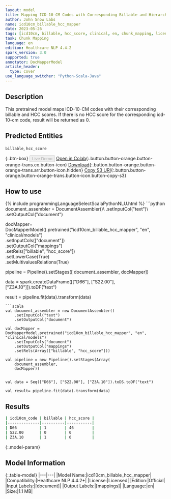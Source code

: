 ```yaml
---
layout: model
title: Mapping ICD-10-CM Codes with Corresponding Billable and Hierarchical Condition Category (HCC) Scores
author: John Snow Labs
name: icd10cm_billable_hcc_mapper
date: 2023-05-26
tags: [icd10cm, billable, hcc_score, clinical, en, chunk_mapping, licensed]
task: Chunk Mapping
language: en
edition: Healthcare NLP 4.4.2
spark_version: 3.0
supported: true
annotator: DocMapperModel
article_header:
  type: cover
use_language_switcher: "Python-Scala-Java"
---
```


## Description

This pretrained model maps ICD-10-CM codes with their corresponding billable and HCC scores. If there is no HCC score for the corresponding icd-10-cm code, result will be returned as 0.

## Predicted Entities

`billable`, `hcc_score`

{:.btn-box}
<button class="button button-orange" disabled>Live Demo</button>
[Open in Colab](https://colab.research.google.com/github/JohnSnowLabs/spark-nlp-workshop/blob/master/tutorials/Certification_Trainings/Healthcare/26.Chunk_Mapping.ipynb){:.button.button-orange.button-orange-trans.co.button-icon}
[Download](https://s3.amazonaws.com/auxdata.johnsnowlabs.com/clinical/models/icd10cm_billable_hcc_mapper_en_4.4.2_3.0_1685107034729.zip){:.button.button-orange.button-orange-trans.arr.button-icon.hidden}
[Copy S3 URI](s3://auxdata.johnsnowlabs.com/clinical/models/icd10cm_billable_hcc_mapper_en_4.4.2_3.0_1685107034729.zip){:.button.button-orange.button-orange-trans.button-icon.button-copy-s3}

## How to use



<div class="tabs-box" markdown="1">
{% include programmingLanguageSelectScalaPythonNLU.html %}
```python
document_assembler = DocumentAssembler()\
    .setInputCol("text")\
    .setOutputCol("document")

docMapper= DocMapperModel().pretrained("icd10cm_billable_hcc_mapper", "en", "clinical/models")\
    .setInputCols(["document"])\
    .setOutputCol("mappings")\
    .setRels(["billable", "hcc_score"]) \
    .setLowerCase(True) \
    .setMultivaluesRelations(True)

pipeline = Pipeline().setStages([
    document_assembler,
    docMapper])


data = spark.createDataFrame([["D66"], ["S22.00"], ["Z3A.10"]]).toDF("text")

result = pipeline.fit(data).transform(data)
```
```scala
val document_assembler = new DocumentAssembler()
    .setInputCol("text")
    .setOutputCol("document")

val docMapper = DocMapperModel.pretrained("icd10cm_billable_hcc_mapper", "en", "clinical/models")
    .setInputCols("document")
    .setOutputCol("mappings")
    .setRels(Array(["billable", "hcc_score"]))

val pipeline = new Pipeline().setStages(Array(
    document_assembler,
    docMapper))


val data = Seq(["D66"], ["S22.00"], ["Z3A.10"]).toDS.toDF("text")

val result= pipeline.fit(data).transform(data)
```
</div>

## Results

```bash
| icd10cm_code | billable | hcc_score |
|--------------|----------|-----------|
| D66          | 1        | 46        |
| S22.00       | 0        | 0         |
| Z3A.10       | 1        | 0         |
```

{:.model-param}
## Model Information

{:.table-model}
|---|---|
|Model Name:|icd10cm_billable_hcc_mapper|
|Compatibility:|Healthcare NLP 4.4.2+|
|License:|Licensed|
|Edition:|Official|
|Input Labels:|[document]|
|Output Labels:|[mappings]|
|Language:|en|
|Size:|1.1 MB|
